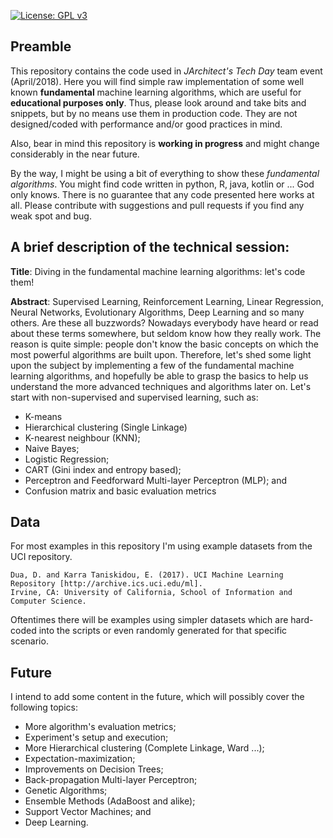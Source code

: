 [![License: GPL v3](https://img.shields.io/badge/License-GPL%20v3-blue.svg)](https://www.gnu.org/licenses/gpl-3.0)

## Preamble
 
This repository contains the code used in *JArchitect's Tech Day* team event (April/2018).
Here you will find simple raw implementation of some well known **fundamental** machine learning algorithms,
which are useful for **educational purposes only**. Thus, please look around and take bits and snippets,
but by no means use them in production code. They are not designed/coded with performance and/or good practices in mind.

Also, bear in mind this repository is **working in progress** and might change considerably in the near future.

By the way, I might be using a bit of everything to show these *fundamental algorithms*.
You might find code written in python, R, java, kotlin or ... God only knows.
There is no guarantee that any code presented here works at all.
Please contribute with suggestions and pull requests if you find any weak spot and bug.

## A brief description of the technical session:

**Title**: Diving in the fundamental machine learning algorithms: let's code them!

**Abstract**: Supervised Learning, Reinforcement Learning, Linear Regression, Neural Networks, Evolutionary Algorithms,
Deep Learning and so many others. Are these all buzzwords? Nowadays everybody have heard or read about these terms somewhere,
but seldom know how they really work. The reason is quite simple: people don't know the basic concepts on which 
the most powerful algorithms are built upon. Therefore, let's shed some light upon the subject by implementing 
a few of the fundamental machine learning algorithms, and hopefully be able to grasp the basics to help us understand
the more advanced techniques and algorithms later on. Let's start with non-supervised and supervised learning, such as:

  - K-means
  - Hierarchical clustering (Single Linkage)
  - K-nearest neighbour (KNN);
  - Naive Bayes;
  - Logistic Regression;
  - CART (Gini index and entropy based); 
  - Perceptron and Feedforward Multi-layer Perceptron (MLP); and
  - Confusion matrix and basic evaluation metrics
  
  
## Data

For most examples in this repository I'm using example datasets from the UCI repository.

    Dua, D. and Karra Taniskidou, E. (2017). UCI Machine Learning Repository [http://archive.ics.uci.edu/ml]. 
    Irvine, CA: University of California, School of Information and Computer Science.

Oftentimes there will be examples using simpler datasets which are hard-coded into the scripts or 
even randomly generated for that specific scenario.
 

  
## Future
I intend to add some content in the future, which will possibly cover the following topics:
  
  - More algorithm's evaluation metrics;
  - Experiment's setup and execution;
  - More Hierarchical clustering (Complete Linkage, Ward ...);
  - Expectation-maximization;
  - Improvements on Decision Trees;
  - Back-propagation Multi-layer Perceptron;
  - Genetic Algorithms;
  - Ensemble Methods (AdaBoost and alike);
  - Support Vector Machines; and
  - Deep Learning.
